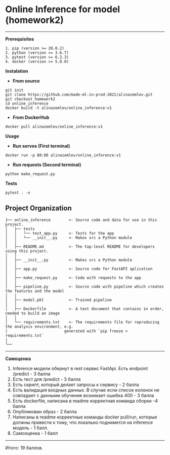 # Online Inference for model (homework2)
___________
**Prerequisites**
~~~
1. pip (version >= 20.0.2)
2. python (version >= 3.6.7)
3. pytest (version >= 6.2.3)
4. docker (version >= 5.0.0)
~~~
**Instalation**
* **From source**
~~~
git init
git clone https://github.com/made-ml-in-prod-2021/alinazemlev.git
git checkout homework2
cd online_inference
docker build -t alinazemlev/online_inference:v1
~~~
* **From DockerHub**
~~~
docker pull alinazemlev/online_inference:v1
~~~
**Usage**
* **Run serves (First terminal)**
~~~
docker run -p 80:80 alinazemlev/online_inference:v1
~~~
* **Run requests (Second terminal)**
~~~
python make_request.py
~~~
**Tests**
~~~
pytest . -v
~~~
Project Organization
------------

    
    
    ├── online_inference        <- Source code and data for use in this project.
    │   ├── tests           
    │   │   └── test_app.py     <- Tests for the app
    │   │   └── __init__.py     <- Makes src a Python module
    │   │  
    │   ├── README.md           <- The top-level README for developers using this project.
    │   │     
    │   ├── __init__.py         <- Makes src a Python module
    │   │
    │   ├── app.py              <- Source code for FastAPI aplication 
    │   │
    │   ├── make_request.py     <- Code with requests to the app
    │   │
    │   ├── pipeline.py         <- Source code with pipeline which creates the features and the model
    │   │
    │   ├── model.pkl           <- Trained pipeline
    │   │
    │   ├── Dockerfile          <- A text document that contains in order, needed to build an image
    │   │
    │   └── requirements.txt    <- The requirements file for reproducing the analysis environment, e.g.
    │                         generated with `pip freeze > requirements.txt`        
    │
    └──
--------
**Самоценка**
1. Inference модели обернут в rest сервис FastApi. Есть endpoint /predict - 3 балла
2. Есть тест для /predict - 3 балла
3. Есть скрипт, который делает запросы к сервису - 2 балла
4. Есть валидация входных данных. В случае если список колонок не совпадает с данными обучения возникает ошибка 400 - 3 балла
5. Есть dockerfile, написана в readme корректная команда сборки -4 балла
6. Опубликован образ  - 2 балла
7. Написаны в readme корректные команды docker pull/run, которые должны привести к тому, что локально поднимется на inference модель  - 1 балл.
8. Самооценка - 1 балл
--------
Итого: 19 баллов.




